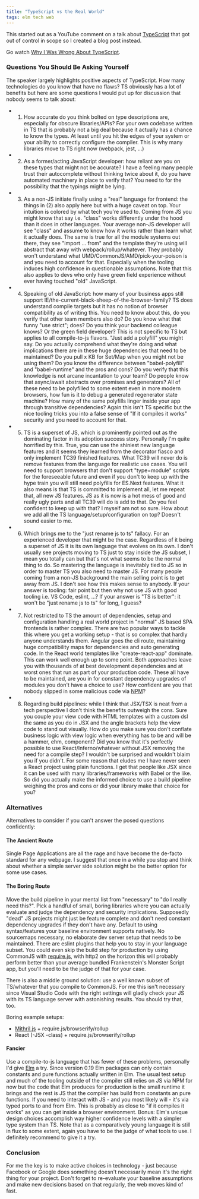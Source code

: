 ```yaml
---
title: "TypeScript vs the Real World"
tags: elm tech web
---
```


This started out as a YouTube comment on a talk about [TypeScript](https://www.typescriptlang.org) that got out of control in scope so I created a blog post instead.

Go watch [Why I Was Wrong About TypeScript](https://youtu.be/AQOEZVG2WY0).

### Questions You Should Be Asking Yourself

The speaker largely highlights positive aspects of TypeScript. How many technologies do you know that have no flaws? TS obviously has a lot of benefits but here are some questions I would put up for discussion that nobody seems to talk about:

* 1) How accurate do you think bolted on type descriptions are, especially for obscure libraries/APIs? For your own codebase written in TS that is probably not a big deal because it actually has a chance to know the types. At least until you hit the edges of your system or your ability to correctly configure the compiler. This is why many libraries move to TS right now (webpack, jest, ...)
* 2) As a former/acting JavaScript developer: how reliant are you on these types that might not be accurate? I have a feeling many people trust their autocomplete without thinking twice about it, do you have automated machinery in place to verify that? You need to for the possibility that the typings might be lying.
* 3) As a non-JS initiate finally using a "real" language for frontend: the things in (2) also apply here but with a huge caveat on top. Your intuition is colored by what tech you're used to. Coming from JS you might know that say i.e. "class" works differently under the hood than it does in other languages. Your average non-JS developer will see "class" and assume to know how it works rather than learn what it actually does. The same is true for all the module systems out there, they see "import ... from" and the template they're using will abstract that away with webpack/rollup/whatever. They probably won't understand what UMD/CommonJS/AMD/pick-your-poison is and you need to account for that. Especially when the tooling induces high confidence in questionable assumptions. Note that this also applies to devs who only have green field experience without ever having touched "old" JavaScript.
* 4) Speaking of old JavaScript: how many of your business apps still support IE/the-current-black-sheep-of-the-browser-family? TS does understand compile targets but it has no notion of browser compatibility as of writing this. You need to know about this, do you verify that other team members also do? Do you know what that funny "use strict"; does? Do you think your backend colleague knows? Or the green field developer? This is not specific to TS but applies to all compile-to-js flavors. "Just add a polyfill" you might say. Do you actually comprehend what they're doing and what implications there are in these huge dependencies that need to be maintained? Do you pull x KB for Set/Map when you might not be using them? Do you know the difference between "babel-polyfill" and "babel-runtime" and the pros and cons? Do you verify that this knowledge is not arcane incantation to your team? Do people know that async/await abstracts over promises and generators? All of these need to be polyfilled to some extent even in more modern browsers, how fun is it to debug a generated regenerator state machine? How many of the same polyfills linger inside your app through transitive dependencies? Again this isn't TS specific but the nice tooling tricks you into a false sense of "If it compiles it works" security and you need to account for that.
* 5) TS is a superset of JS, which is prominently pointed out as the dominating factor in its adoption success story. Personally I'm quite horrified by this. True, you can use the shiniest new language features and it seems they learned from the decorator fiasco and only implement TC39 finished features. What TC39 will never do is remove features from the language for realistic use cases. You will need to support browsers that don't support "type=module" scripts for the foreseeable future and even if you don't to keep up with the hype train you will still need polyfills for ES.Next features. What it also means is that TS is committed to implement all, let me repeat that, all new JS features. JS as it is now is a hot mess of good and really ugly parts and all TC39 will do is add to that. Do you feel confident to keep up with that? I myself am not so sure. How about we add all the TS language/setup/configuration on top? Doesn't sound easier to me.
* 6) Which brings me to the "just rename js to ts" fallacy. For an experienced developer that might be the case. Regardless of it being a superset of JS it is its own language that evolves on its own. I don't usually see projects moving to TS just to stay inside the JS subset, I mean you totally can but that's not what seems to be the normal thing to do. So mastering the language is inevitably tied to JS so in order to master TS you also need to master JS. For many people coming from a non-JS background the main selling point is to get away from JS. I don't see how this makes sense to anybody. If your answer is tooling: fair point but then why not use JS with good tooling i.e. VS Code, eslint, ...? If your answer is "TS is better": it won't be "just rename js to ts" for long, I guess?
* 7) Not restricted to TS the amount of dependencies, setup and configuration handling a real world project in "normal" JS based SPA frontends is rather complex. There are two popular ways to tackle this where you get a working setup - that is so complex that hardly anyone understands them. Angular goes the cli route, maintaining huge compatibility maps for dependencies and auto generating code. In the React world templates like "create-react-app" dominate. This can work well enough up to some point. Both approaches leave you with thousands of at best development dependencies and at worst ones that run as part of your production code. These all have to be maintained, are you in for constant dependency upgrades of modules you don't have a choice to use? How confident are you that nobody slipped in some malicious code via [NPM](https://npmjs.com)?
* 8) Regarding build pipelines: while I think that JSX/TSX is neat from a tech perspective I don't think the benefits outweigh the cons. Sure you couple your view code with HTML templates with a custom dsl the same as you do in JSX and the angle brackets help the view code to stand out visually. How do you make sure you don't conflate business logic with view logic when everything has to be and will be a hammer, ehm, component? Did you know that it's perfectly possible to use React/Inferno/whatever without JSX removing the need for a compile step? I wouldn't be surprised and wouldn't blaim you if you didn't. For some reason that eludes me I have never seen a React project using plain functions. I get that people like JSX since it can be used with many libraries/frameworks with Babel or the like. So did you actually make the informed choice to use a build pipeline weighing the pros and cons or did your library make that choice for you?

### Alternatives
Alternatives to consider if you can't answer the posed questions confidently:

#### The Ancient Route
Single Page Applications are all the rage and have become the de-facto standard for any webpage. I suggest that once in a while you stop and think about whether a simple server side solution might be the better option for some use cases.

#### The Boring Route
Move the build pipeline in your mental list from "necessary" to "do I really need this?". Pick a handful of small, boring libraries where you can actually evaluate and judge the dependency and security implications. Supposedly "dead" JS projects might just be feature complete and don't need constant dependency upgrades if they don't have any. Default to using syntax/features your baseline environment supports natively. No sourcemaps necessary, no elaborate dev server setup that needs to be maintained. There are eslint plugins that help you to stay in your language subset. You could even skip the build step for production by using CommonJS with [require.js](https://requirejs.org), with http2 on the horizon this will probably perform better than your average bundled Frankenstein's Monster Script app, but you'll need to be the judge of that for your case.

There is also a middle ground solution: use a well known subset of TS/whatever that you compile to CommonJS. For me this isn't necessary since Visual Studio Code with the right settings will gladly check your JS with its TS language server with astonishing results. You should try that, too.

Boring example setups:

* [Mithril.js](https://mithril.js.org) + require.js/browserify/rollup
* React (-JSX -class) + require.js/browserify/rollup

#### Fancier
Use a compile-to-js language that has fewer of these problems, personally I'd give [Elm](https://elm-lang.org) a try. Since version 0.19 Elm packages can only contain constants and pure functions actually written in Elm. The usual test setup and much of the tooling outside of the compiler still relies on JS via NPM for now but the code that Elm produces for production is the small runtime it brings and the rest is JS that the compiler has build from constants an pure functions. If you need to interact with JS - and you most likely will - it's via typed ports to and from Elm. This is probably as close to "if it compiles it works" as you can get inside a browser environment. Bonus: Elm's unique design choices accomplish way higher confidence levels with a simpler type system than TS. Note that as a comparatively young language it is still in flux to some extent, again you have to be the judge of what tools to use. I definitely recommend to give it a try.

### Conclusion
For me the key is to make active choices in technology - just because Facebook or Google does something doesn't necessarily mean it's the right thing for your project. Don't forget to re-evaluate your baseline assumptions and make new decisions based on that regularly, the web moves kind of fast.
